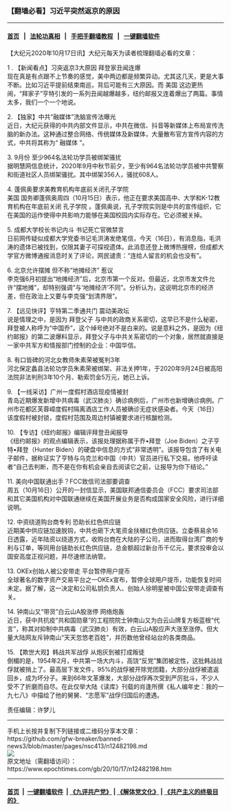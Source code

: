 ### 【翻墙必看】习近平突然返京的原因
------------------------

#### [首页](https://github.com/gfw-breaker/banned-news3/blob/master/README.md) &nbsp;&nbsp;|&nbsp;&nbsp; [法轮功真相](https://github.com/begood0513/basic/blob/master/README.md)  &nbsp;&nbsp;|&nbsp;&nbsp; [手把手翻墙教程](https://github.com/gfw-breaker/guides/wiki)  &nbsp;&nbsp;|&nbsp;&nbsp; [一键翻墙软件](https://github.com/gfw-breaker/nogfw/blob/master/README.md)  



<div><p>
 【大纪元2020年10月17日讯】大纪元每天为读者梳理翻墙必看的文章：
</p>
<p>
 1 .
 <ok href="https://www.epochtimes.com/gb/20/10/16/n12481651.htm">
  【新闻看点】习突返京3大原因 拜登家丑闻连爆
 </ok>
 <br/>
 现在真是有点跟不上节奏的感觉，美中两边都是频繁异动。尤其这几天，更是大事不断。比如习近平提前结束南巡，背后可能有三大原因。而
 <ok href="https://www.epochtimes.com/gb/tag/%E7%BE%8E%E5%9B%BD.html">
  美国
 </ok>
 这边更热闹，“拜家子”亨特引发的一系列丑闻越爆越多，纽约邮报又连着爆出了两篇。事情太多，我们一个一个地说。
</p>
<p>
 2.
 <ok href="https://www.epochtimes.com/gb/20/10/14/n12473966.htm">
  【独家】中共“融媒体”洗脑宣传法曝光
 </ok>
 <br/>
 近日，大纪元获得的中共内部文件显示，中共在微信、抖音等新媒体上布局宣传洗脑的新办法。这种通过整合网络、传统媒体及新媒体，大量散布官方宣传内容的方式，中共将其称为“
 <ok href="https://www.epochtimes.com/gb/tag/%E8%9E%8D%E5%AA%92%E4%BD%93.html">
  融媒体
 </ok>
 ”。
</p>
<p>
 3.
 <ok href="https://www.epochtimes.com/gb/20/10/16/n12480788.htm">
  9月份 至少964名法轮功学员被绑架骚扰
 </ok>
 <br/>
 据明慧网信息统计，2020年9月中秋节前夕，至少有964名法轮功学员被中共警察和街道社区人员绑架骚扰。其中绑架356人，骚扰608人。
</p>
<p>
 4.
 <ok href="https://www.epochtimes.com/gb/20/10/16/n12481355.htm">
  蓬佩奥要求美教育机构年底前关闭孔子学院
 </ok>
 <br/>
 <ok href="https://www.epochtimes.com/gb/tag/%E7%BE%8E%E5%9B%BD.html">
  美国
 </ok>
 国务卿蓬佩奥周四（10月15日）表示，他正在要求美国高中、大学和K-12教育机构在年底前关闭
 <ok href="https://www.epochtimes.com/gb/tag/%E5%AD%94%E5%AD%90%E5%AD%A6%E9%99%A2.html">
  孔子学院
 </ok>
 。蓬佩奥说，孔子学院实则是中共的宣传组织，它在美国的运作使得中共影响力能够在美国校园内实际存在。它必须被关掉。
</p>
<p>
 5.
 <ok href="https://www.epochtimes.com/gb/20/10/16/n12479897.htm">
  成都大学校长书记内斗 书记死亡官微禁言
 </ok>
 <br/>
 日前网传疑似成都大学党委书记毛洪涛发绝笔信，今天（16日），有消息指，毛洪涛的遗体已被找到，仅限其妻子可探视遗体。此消息还登上微博热搜榜，但成都大学官方微博通报消息时关了评论，网民谴责：“连给人留言的机会也没有”。
</p>
<p>
 6.
 <ok href="https://www.epochtimes.com/gb/20/10/16/n12481752.htm">
  北京允许摆摊 但不称“地摊经济” 惹议
 </ok>
 <br/>
 李克强6月初提出“地摊经济”后，北京市第一个反对。但最近，北京市发文件允许“摆地摊”，却特别强调“与‘地摊经济’不同”。分析认为，这说明北京市的经济差，但在政治上又要与李克强“划清界限”。
</p>
<p>
 7.
 <ok href="https://www.epochtimes.com/gb/20/10/16/n12481581.htm">
  【远见快评】亨特第二季通共门 震动美政坛
 </ok>
 <br/>
 说是情理之中，是因为
 <ok href="https://www.epochtimes.com/gb/tag/%E6%8B%9C%E7%99%BB%E7%88%B6%E5%AD%90.html">
  拜登父子
 </ok>
 与中共的政商关系密切，这早已不是什么秘密，拜登被人称呼为“中国乔”，这个绰号绝对不是白来的。说是意料之外，是因为《纽约邮报》的第二波爆料显示，拜登父子与中共关系密切的一个对象，居然就直接是一家中共军方和情报部门控制的企业：中国华信。
</p>
<p>
 8.
 <ok href="https://www.epochtimes.com/gb/20/10/15/n12478438.htm">
  有口皆碑的河北女教师朱素荣被冤判3年
 </ok>
 <br/>
 河北保定蠡县法轮功学员朱素荣被绑架、非法关押1年，于2020年9月24日被高阳法院非法判刑3年10个月、勒索罚金5万元，她已上诉。
</p>
<p>
 9.
 <ok href="https://www.epochtimes.com/gb/20/10/16/n12480115.htm">
  【一线采访】广州一度假村酒店现疫情被封
 </ok>
 <br/>
 青岛近期爆发新增中共病毒（武汉肺炎）确诊病例后，广州市也新增确诊病例。广州市花都区芙蓉嶂度假村隔离酒店工作人员被确诊无症状感染者。今天（16日）该度假村被封锁，度假村范围及周边村镇被要求进行核酸检测。
</p>
<p>
 10.
 <ok href="https://www.epochtimes.com/gb/20/10/16/n12481733.htm">
  【专访】《纽约邮报》编辑评拜登丑闻报导
 </ok>
 <br/>
 《纽约邮报》的观点编辑表示，该报处理据称属于乔•拜登（Joe Biden）之子亨特•拜登（Hunter Biden）的硬盘中信息的方式“非常透明”。该报导包含了有关电子邮件，据称证实了亨特与乌克兰和中国（中共）官员进行私下交易。他呼吁读者“自己去判断，而不是在你有机会亲自去阅读它之前，让报导为你下结论。”
</p>
<p>
 11.
 <ok href="https://www.epochtimes.com/gb/20/10/16/n12481803.htm">
  美向中国联通出手？FCC致信司法部要调查
 </ok>
 <br/>
 周五（10月16日）公开的一封信显示，美国联邦通信委员会（FCC）要求司法部和其它美国机构对中国联通继续在美国开展业务是否构成国家安全风险，进行详细说明。
</p>
<p>
 12.
 <ok href="https://www.epochtimes.com/gb/20/10/16/n12481131.htm">
  中资绕道购台商专利 恐助长红色供应链
 </ok>
 <br/>
 近期美中供应链加速脱钩，中共也砸下大笔资金扶植红色供应链。立委蔡易余16日透露，近年陆资以绕道方式，收购台商在大陆的子公司，进而取得台湾厂商的专利与订单，等同用台链助长红色供应链，总金额超过新台币千亿元，要求投审会以国安高度正视问题，并尽速修法纳管。
</p>
<p>
 13.
 <ok href="https://www.epochtimes.com/gb/20/10/16/n12481569.htm">
  OKEx创始人被公安带走 平台暂停用户提币
 </ok>
 <br/>
 全球著名的数字资产交易平台之一OKEx宣布，暂停全球用户提币，功能恢复时间未定。据了解，这一决定和公司私钥负责人、创始人徐明星被中国公安带走调查有关。
</p>
<p>
 14.
 <ok href="https://www.epochtimes.com/gb/20/10/16/n12481229.htm">
  钟南山又“带货”白云山A股涨停 网络炮轰
 </ok>
 <br/>
 近日，获中共抗疫“共和国勋章”的工程院院士钟南山又为白云山牌复方板蓝根“代言”，称其对抑制中共病毒（武汉肺炎）有效，白云山A股应声大涨至涨停。但大量大陆网友斥钟南山“天天忽悠老百姓”，并历数他曾经站台的各类商品。
</p>
<p>
 15.
 <ok href="https://www.epochtimes.com/gb/20/10/9/n12465044.htm">
  【欺世大观】韩战共军战俘 从炮灰到被打成叛徒
 </ok>
 <br/>
 倒楣的是，1954年2月，中共第一场大内斗，高饶“反党”集团被定性，这批韩战战俘就被捎上了。最高层下发文件，95%的战俘被开除党团籍，大部分战俘被遣返回乡，成为坏分子。来到66年文革爆发，大部分战俘再次受到严厉批斗，不少人受不了折磨而自尽。在此仅举大陆《读库》刊载的肖逢所撰《私人编年史：我的一九七八》中描绘了他的舅舅、“志愿军”战俘归国后的遭遇。
</p>
<p>
 责任编辑：许梦儿
</p>
</div>
<hr/>
手机上长按并复制下列链接或二维码分享本文章：<br/>
https://github.com/gfw-breaker/banned-news3/blob/master/pages/nsc413/n12482198.md <br/>
<a href='https://github.com/gfw-breaker/banned-news3/blob/master/pages/nsc413/n12482198.md'><img src='https://github.com/gfw-breaker/banned-news3/blob/master/pages/nsc413/n12482198.md.png'/></a> <br/>
原文地址（需翻墙访问）：https://www.epochtimes.com/gb/20/10/17/n12482198.htm


------------------------
#### [首页](https://github.com/gfw-breaker/banned-news3/blob/master/README.md) &nbsp;|&nbsp; [一键翻墙软件](https://github.com/gfw-breaker/nogfw/blob/master/README.md) &nbsp;| [《九评共产党》](https://github.com/gfw-breaker/9ping.md/blob/master/README.md#九评之一评共产党是什么) | [《解体党文化》](https://github.com/gfw-breaker/jtdwh.md/blob/master/README.md) | [《共产主义的终极目的》](https://github.com/gfw-breaker/gczydzjmd.md/blob/master/README.md)


<img src='http://gfw-breaker.win/banned-news3/pages/nsc413/n12482198.md' width='0px' height='0px'/>